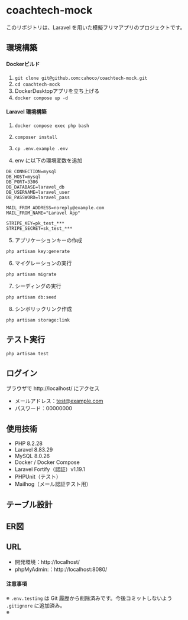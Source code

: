 # coachtech-mock

このリポジトリは、Laravel を用いた模擬フリマアプリのプロジェクトです。

## 環境構築

#### Dockerビルド

1. ```git clone git@github.com:cahoco/coachtech-mock.git```
2. ```cd coachtech-mock```
3. DockerDesktopアプリを立ち上げる
4. ```docker compose up -d```

#### Laravel 環境構築

1. ```docker compose exec php bash```

2. ```composer install```

3. ```cp .env.example .env```

4. env に以下の環境変数を追加

```
DB_CONNECTION=mysql
DB_HOST=mysql
DB_PORT=3306
DB_DATABASE=laravel_db
DB_USERNAME=laravel_user
DB_PASSWORD=laravel_pass
```
```
MAIL_FROM_ADDRESS=noreply@example.com
MAIL_FROM_NAME="Laravel App"
```
```
STRIPE_KEY=pk_test_***
STRIPE_SECRET=sk_test_***
```

5. アプリケーションキーの作成

```
php artisan key:generate
```

6. マイグレーションの実行

```
php artisan migrate
```

7. シーディングの実行

```
php artisan db:seed
```

8. シンボリックリンク作成

```
php artisan storage:link
```

## テスト実行

```
php artisan test
```

## ログイン

ブラウザで http://localhost/ にアクセス

- メールアドレス：test@example.com
- パスワード：00000000

## 使用技術

- PHP 8.2.28
- Laravel 8.83.29
- MySQL 8.0.26 
- Docker / Docker Compose
- Laravel Fortify（認証）v1.19.1
- PHPUnit（テスト）
- Mailhog（メール認証テスト用）

## テーブル設計

## ER図

## URL

* 開発環境：http://localhost/
* phpMyAdmin:：http://localhost:8080/

#### 注意事項

※ `.env.testing` は Git 履歴から削除済みです。今後コミットしないよう `.gitignore` に追加済み。  
※
